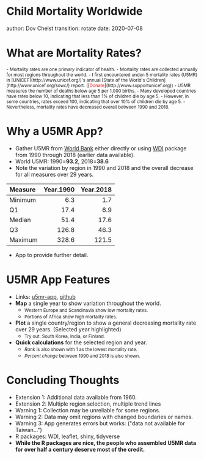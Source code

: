 Child Mortality Worldwide
===
author: Dov Chelst
transition: rotate
date: 2020-07-08


What are Mortality Rates?
===
<small>
- Mortality rates are one primary indicator of health.
- Mortality rates are collected annually for most regions throughout the world.
- I first encountered under-5 mortality rates (U5MR) in
[UNICEF](http://www.unicef.org/)'s annual 
[State of the World's Children](http://www.unicef.org/sowc/) report. 
([<font color="red">Donate</font>](http://www.supportunicef.org))
- U5MR measures the number of deaths below age 5 per 1,000 births.
- Many developed countries have rates below 10, indicating that less than 1% of children die by age 5.
- However, in some countries, rates exceed 100, indicating that over 10% of children die by age 5.
- Nevertheless, mortality rates have decreased overall between 1990 and 2018.
</small>

Why a U5MR App?
===
- Gather U5MR from [World Bank](http://data.worldbank.org/indicator/SH.DYN.MORT)  either directly or using 
[WDI](https://cran.r-project.org/web/packages/WDI/WDI.pdf) package from 1990
through 2018 (earlier data available).
- World U5MR: 1990=__93.2__,
2018=__38.6__
- Note the variation by region in 1990 and 2018 and the overall decrease for all measures over 29 years.

|Measure | Year.1990| Year.2018|
|:-------|---------:|---------:|
|Minimum |       6.3|       1.7|
|Q1      |      17.4|       6.9|
|Median  |      51.4|      17.6|
|Q3      |     126.8|      46.3|
|Maximum |     328.6|     121.5|
- App to provide further detail.

U5MR App Features
===
- Links: [u5mr-app](https://dnchelst.shinyapps.io/u5mr-app), 
[github](https://github.com/dnchelst/developingdata-dec2015)
- **Map** a single year to show variation throughout the world.
  - <small>Western Europe and Scandinavia show low mortality rates.</small>
  - <small>Portions of Africa show high mortality rates.</small>
- **Plot** a single country/region to show a general decreasing mortality rate 
over 29 years. (Selected year highlighted)
  - <small>Try out: South Korea, India, or Finland.</small>
- **Quick calculations** for the selected region and year. 
  - <small> _Rank_  is also shown with 1 as the lowest mortality rate.</small>
  - <small> _Percent change_  between 1990 and 2018 is also shown.</small>

Concluding Thoughts
===
- Extension 1: Additional data available from 1960.
- Extension 2: Multiple region selection, multiple trend lines
- Warning 1: Collection may be unreliable for some regions.
- Warning 2: Data may omit regions with changed boundaries or names.
- Warning 3: App generates errors but works: ("data not available for Taiwan...")
- R packages: WDI, leaflet, shiny, tidyverse
- **While the R packages are nice, the people who assembled U5MR data for over 
half a century deserve most of the credit.**
